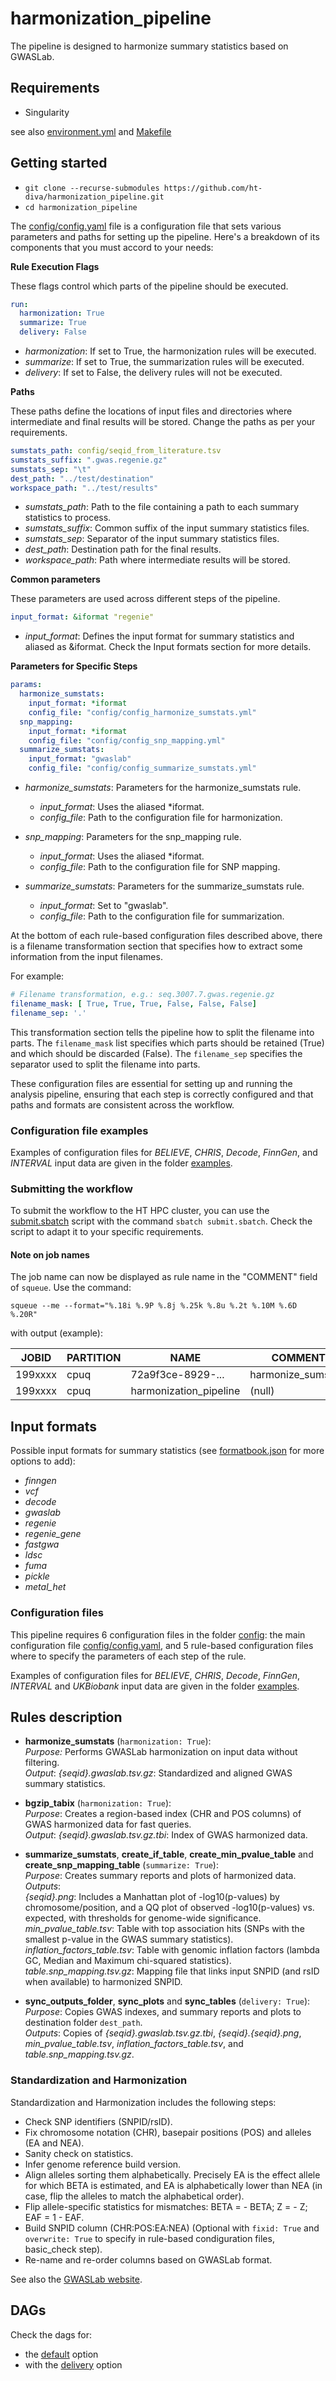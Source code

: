 # harmonization_pipeline
The pipeline is designed to harmonize summary statistics based on GWASLab.

## Requirements
* Singularity

see also [environment.yml](environment.yml) and [Makefile](Makefile)

## Getting started

* `git clone --recurse-submodules https://github.com/ht-diva/harmonization_pipeline.git`
* `cd harmonization_pipeline`

The [config/config.yaml](config/config.yaml) file is a configuration file that sets various parameters and paths for setting up the pipeline. 
Here's a breakdown of its components that you must accord to your needs:

**Rule Execution Flags**

These flags control which parts of the pipeline should be executed.

```yaml
run:
  harmonization: True
  summarize: True
  delivery: False
 ```

* _harmonization_: If set to True, the harmonization rules will be executed.
* _summarize_: If set to True, the summarization rules will be executed.
* _delivery_: If set to False, the delivery rules will not be executed.

**Paths**

These paths define the locations of input files and directories where intermediate and final results will be stored. Change 
the paths as per your requirements.

```yaml
sumstats_path: config/seqid_from_literature.tsv
sumstats_suffix: ".gwas.regenie.gz"
sumstats_sep: "\t"
dest_path: "../test/destination"
workspace_path: "../test/results"
```

* _sumstats_path_: Path to the file containing a path to each summary statistics to process.
* _sumstats_suffix_: Common suffix of the input summary statistics files.
* _sumstats_sep_: Separator of the input summary statistics files.
* _dest_path_: Destination path for the final results.
* _workspace_path_: Path where intermediate results will be stored.

**Common parameters**

These parameters are used across different steps of the pipeline.

```yaml
input_format: &iformat "regenie"
```

* _input_format_: Defines the input format for summary statistics and aliased as &iformat. Check the Input formats section for more details.

**Parameters for Specific Steps**

```yaml
params:
  harmonize_sumstats:
    input_format: *iformat
    config_file: "config/config_harmonize_sumstats.yml"
  snp_mapping:
    input_format: *iformat
    config_file: "config/config_snp_mapping.yml"
  summarize_sumstats:
    input_format: "gwaslab"
    config_file: "config/config_summarize_sumstats.yml"
```

* _harmonize_sumstats_: Parameters for the harmonize_sumstats rule.
  * _input_format_: Uses the aliased *iformat.
  * _config_file_: Path to the configuration file for harmonization.

* _snp_mapping_: Parameters for the snp_mapping rule.
  * _input_format_: Uses the aliased *iformat.
  * _config_file_: Path to the configuration file for SNP mapping.

* _summarize_sumstats_: Parameters for the summarize_sumstats rule.
  * _input_format_: Set to "gwaslab".
  * _config_file_: Path to the configuration file for summarization.



At the bottom of each rule-based configuration files described above, there is a filename transformation section that specifies how to extract some information from the input filenames.

For example:

```yaml
# Filename transformation, e.g.: seq.3007.7.gwas.regenie.gz
filename_mask: [ True, True, True, False, False, False]
filename_sep: '.'
```

This transformation section tells the pipeline how to split the filename into parts. The `filename_mask` list specifies which parts should be retained (True) and which should be discarded (False). 
The `filename_sep` specifies the separator used to split the filename into parts.

These configuration files are essential for setting up and running the analysis pipeline, ensuring that each step is correctly configured and that paths and formats are consistent across the workflow.


### Configuration file examples

Examples of configuration files for *BELIEVE*, *CHRIS*, *Decode*, *FinnGen*, and *INTERVAL* input data are given in the folder [examples](examples).

### Submitting the workflow
To submit the workflow to the HT HPC cluster, you can use the [submit.sbatch](submit.sbatch) script with the command `sbatch submit.sbatch`. Check the script to adapt it to your specific requirements.

#### Note on job names

The job name can now be displayed as rule name in the "COMMENT" field of `squeue`. Use the command:

`squeue --me --format="%.18i %.9P %.8j %.25k %.8u %.2t %.10M %.6D %.20R"`

with output (example):

| JOBID   | PARTITION | NAME                   | COMMENT            | USER     | ST | TIME  | NODES | NODELIST |
|---------|-----------|------------------------|--------------------|----------|----|-------|-------|----------|
| 199xxxx | cpuq      | 72a9f3ce-8929-...      | harmonize_sumstats | username | R  | mm:ss | 1     | cnodexx  |
| 199xxxx | cpuq      | harmonization_pipeline | (null)             | username | R  | mm:ss | 1     | cnodexx  |

## Input formats

Possible input formats for summary statistics (see [formatbook.json](workflow/scripts/gwaspipe/data/formatbook.json) for more options to add):
* *finngen*
* *vcf*
* *decode*
* *gwaslab*
* *regenie*
* *regenie_gene*
* *fastgwa*
* *ldsc*
* *fuma*
* *pickle*
* *metal_het*

### Configuration files

This pipeline requires 6 configuration files in the folder [config](config): the main configuration file [config/config.yaml](config/config.yaml), and 5 rule-based configuration files where to specify the parameters of each step of the rule.

Examples of configuration files for *BELIEVE*, *CHRIS*, *Decode*, *FinnGen*, *INTERVAL* and *UKBiobank* input data are given in the folder [examples](examples).

## Rules description
* **harmonize_sumstats** (`harmonization: True`): <br />
*Purpose:*  Performs GWASLab harmonization on input data without filtering.<br />
*Output*: *{seqid}.gwaslab.tsv.gz*: Standardized and aligned GWAS summary statistics.<br />

* **bgzip_tabix** (`harmonization: True`): <br />
*Purpose*: Creates a region-based index (CHR and POS columns) of GWAS harmonized data for fast queries.<br />
*Output*: *{seqid}.gwaslab.tsv.gz.tbi*: Index of GWAS harmonized data.<br />

* **summarize_sumstats**, **create_if_table**, **create_min_pvalue_table** and **create_snp_mapping_table**  (`summarize: True`): <br />
*Purpose*: Creates summary reports and plots of harmonized data.<br />
*Outputs*:<br />
*{seqid}.png*: Includes a Manhattan plot of -log10(p-values) by chromosome/position, and a QQ plot of observed -log10(p-values) vs. expected, with thresholds for genome-wide significance.<br />
*min_pvalue_table.tsv*: Table with top association hits (SNPs with the smallest p-value in the GWAS summary statistics).<br />
*inflation_factors_table.tsv*: Table with genomic inflation factors (lambda GC, Median and Maximum chi-squared statistics).<br />
*table.snp_mapping.tsv.gz*: Mapping file that links input SNPID (and rsID when available) to harmonized SNPID.<br />

* **sync_outputs_folder**, **sync_plots** and **sync_tables**  (`delivery: True`): <br />
*Purpose*: Copies GWAS indexes, and summary reports and plots to destination folder `dest_path`.<br />
*Outputs*: Copies of *{seqid}.gwaslab.tsv.gz.tbi*, *{seqid}.{seqid}.png*, *min_pvalue_table.tsv*, *inflation_factors_table.tsv*, and *table.snp_mapping.tsv.gz*.<br />

### Standardization and Harmonization

Standardization and Harmonization includes the following steps:

* Check SNP identifiers (SNPID/rsID).
* Fix chromosome notation (CHR), basepair positions (POS) and alleles (EA and NEA).
* Sanity check on statistics.
* Infer genome reference build version.
* Align alleles sorting them alphabetically. Precisely EA is the effect allele for which BETA is estimated, and EA is alphabetically lower than NEA (in case, flip the alleles to match the alphabetical order).
* Flip allele-specific statistics for mismatches: BETA = - BETA; Z = - Z; EAF = 1 - EAF.
* Build SNPID column (CHR:POS:EA:NEA) (Optional with `fixid: True` and `overwrite: True` to specify in rule-based condiguration files, basic_check step).
* Re-name and re-order columns based on GWASLab format.

See also the [GWASLab website](https://cloufield.github.io/gwaslab/).

## DAGs
Check the dags for:
* the [default](dag_default.svg) option<br />
* with the [delivery](dag_delivery.svg) option<br />
